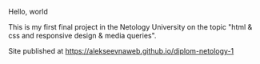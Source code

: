 Hello, world

This is my first final project in the Netology University on the topic "html & css and responsive design & media queries". 

Site published at https://alekseevnaweb.github.io/diplom-netology-1
